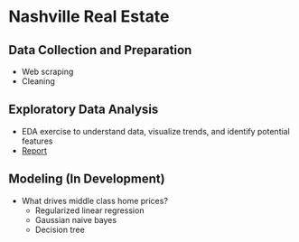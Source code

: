 # Nashville Real Estate

## Data Collection and Preparation
-  Web scraping
-  Cleaning

## Exploratory Data Analysis
- EDA exercise to understand data, visualize trends, and identify potential features
- [Report](https://github.com/sheacon/nashville_real_estate_eda/blob/main/final_report.pdf)

## Modeling (In Development)
- What drives middle class home prices?
  - Regularized linear regression
  - Gaussian naive bayes
  - Decision tree
